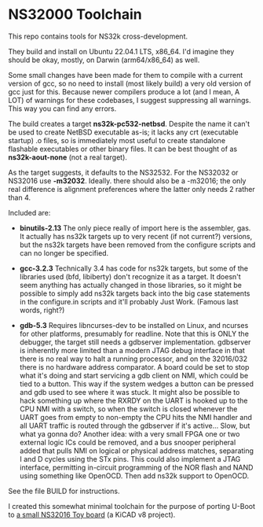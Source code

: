 # NS32000 Toolchain
This repo contains tools for NS32k cross-development.

They build and install on Ubuntu 22.04.1 LTS, x86_64.
I'd imagine they should be okay, mostly, on Darwin (arm64/x86_64)
as well.

Some small changes have been made for them to compile with a current
version of gcc, so no need to install (most likely build) a very old
version of gcc just for this. Because newer compilers produce a lot
(and I mean, A LOT) of warnings for these codebases, I suggest
suppressing all warnings.  This way you can find any errors.

The build creates a target **ns32k-pc532-netbsd**.  Despite the name it
can't be used to create NetBSD executable as-is; it lacks any crt
(executable startup) .o files, so is immediately most useful to create
standalone flashable executables or other binary files.  It can be best
thought of as **ns32k-aout-none** (not a real target).

As the target suggests, it defaults to the NS32532. For the NS32032 or
NS32016 use **-m32032**.  Ideally. there should also be a -m32016; the only
real difference is alignment preferences where the latter only needs 2
rather than 4.

Included are:

* **binutils-2.13**
  The only piece really of import here is the assembler, gas.
  It actually has ns32k targets up to very recent (if not current?) versions, but
  the ns32k targets have been removed from the configure scripts and can no longer be specified.

* **gcc-3.2.3**
  Technically 3.4 has code for ns32k targets, but some of the
  libraries used (bfd, libiberty) don't recognize it as a target.
  It doesn't seem anything has
  actually changed in those libraries, so it might be possible to simply add ns32k
  targets back into the big case statements in the configure.in
  scripts and it'll probably Just Work.  (Famous last words, right?)

* **gdb-5.3**
  Requires libncurses-dev to be installed on Linux, and ncurses for other
  platforms, presumably for readline.
  Note that this is ONLY the debugger, the target still needs a gdbserver
  implementation.  gdbserver is inherently more limited than a modern JTAG
  debug interface in that there is no real way to halt a running processor,
  and on the 32016/032 there is no hardware address comparator.  A board
  could be set to stop what it's doing and start servicing a gdb client on
  NMI, which could be tied to a button.  This way if the system wedges a
  button can be pressed and gdb used to see where it was stuck.  It might
  also be possible to hack something up where the RXRDY on the UART is
  hooked up to the CPU NMI with a switch, so when the switch is closed
  whenever the UART goes from empty to non-empty the CPU hits the NMI handler
  and all UART traffic is routed through the gdbserver if it's active...
  Slow, but what ya gonna do?
  Another idea: with a very small FPGA one or two external logic ICs could
  be removed, and a bus snooper peripheral added that pulls NMI on logical or physical
  address matches, separating I and D cycles using the STx pins.  This could
  also implement a JTAG interface, permitting in-circuit programming of the
  NOR flash and NAND using something like OpenOCD.  Then add ns32k support to
  OpenOCD.

See the file BUILD for instructions.

I created this somewhat minimal toolchain for the purpose of porting U-Boot
to [a small NS32016 Toy board](https://github.com/bson/ns32k) (a KiCAD v8 project).
